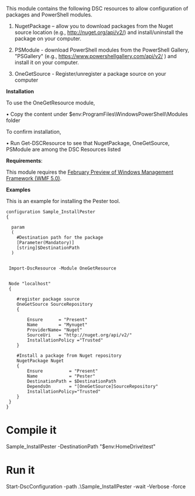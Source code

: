 This module contains the following DSC resources to allow configuration of packages and PowerShell modules.

1) NugetPackage – allow you to download packages from the Nuget source location (e.g., http://nuget.org/api/v2/) and install/uninstall the package on your computer.

2) PSModule - download PowerShell modules from the PowerShell Gallery, "PSGallery"  (e.g., https://www.powershellgallery.com/api/v2/ ) and install it on your computer.

3) OneGetSource - Register/unregister a package source on your computer

**Installation**

To use the OneGetResource module,

• Copy the content under $env:ProgramFiles\WindowsPowerShell\Modules folder

To confirm installation,

• Run Get-DSCResource to see that NugetPackage, OneGetSource, PSModule are among the DSC Resources listed

**Requirements**:

This module requires the [February Preview of Windows Management Framework (WMF 5.0)](http://blogs.msdn.com/b/powershell/archive/2015/02/18/windows-management-framework-5-0-preview-february-2015-is-now-available.aspx).

**Examples**

This is an example for installing the Pester tool.

    configuration Sample_InstallPester
    {

      param
      (
        #Destination path for the package
        [Parameter(Mandatory)]
        [string]$DestinationPath
      )


     Import-DscResource -Module OneGetResource


     Node "localhost"
     {

        #register package source
        OneGetSource SourceRepository
        {

            Ensure      = "Present"
            Name        = "Mynuget"
            ProviderName= "Nuget"
            SourceUri   = "http://nuget.org/api/v2/"
            InstallationPolicy ="Trusted"
        }

        #Install a package from Nuget repository
        NugetPackage Nuget
        {
            Ensure          = "Present"
            Name            = "Pester"
            DestinationPath = $DestinationPath
            DependsOn       = "[OneGetSource]SourceRepository"
            InstallationPolicy="Trusted"
        }
     }
    }


   # Compile it
   Sample_InstallPester -DestinationPath "$env:HomeDrive\test"

   # Run it
   Start-DscConfiguration -path .\Sample_InstallPester -wait -Verbose -force  
